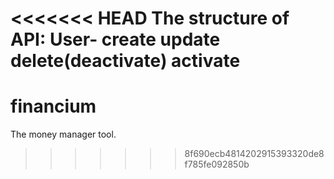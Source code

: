 <<<<<<< HEAD
**The structure of API:**
User-
    create
    update 
    delete(deactivate)
    activate
=======
# financium
The money manager tool.
>>>>>>> 8f690ecb4814202915393320de8f785fe092850b
